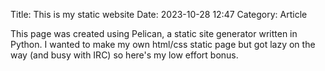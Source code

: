 Title: This is my static website
Date: 2023-10-28 12:47
Category: Article

This page was created using Pelican, a static site generator written in Python.
I wanted to make my own html/css static page but got lazy on the way (and busy with IRC) so here's my low effort bonus.